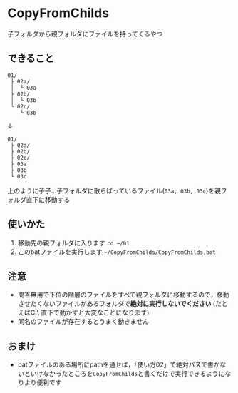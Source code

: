 # CopyFromChilds
子フォルダから親フォルダにファイルを持ってくるやつ

## できること
```
01/
 ├ 02a/
 │  └ 03a
 ├ 02b/
 │  └ 03b
 └ 02c/
    └ 03b
```
↓
```
01/
 ├ 02a/  
 ├ 02b/
 ├ 02c/
 ├ 03a
 ├ 03b
 └ 03c
```
上のように子子…子フォルダに散らばっているファイル(``03a, 03b, 03c``)を親フォルダ直下に移動する

## 使いかた
1. 移動先の親フォルダに入ります
  ```cd ~/01```
1. このbatファイルを実行します
  ```~/CopyFromChilds/CopyFromChilds.bat```

## 注意
- 問答無用で下位の階層のファイルをすべて親フォルダに移動するので，移動させたくないファイルがあるフォルダで**絶対に実行しないでください**
  (たとえばC:\\ 直下で動かすと大変なことになります)
- 同名のファイルが存在するとうまく動きません

## おまけ
- batファイルのある場所にpathを通せば，「使い方02」で絶対パスで書かないといけなかったところを```CopyFromChilds```と書くだけで実行できるようになりより便利です
